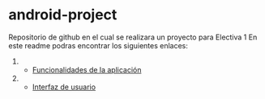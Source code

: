 # android-project
Repositorio de github en el cual se realizara un proyecto para Electiva 1
En este readme podras encontrar los siguientes enlaces:
1. - [Funcionalidades de la aplicación]([https://apps.apple.com/us/app/apple-music/id1108187390](https://github.com/Michael-Ascencio/android-project/blob/main/Doc/Features.md))
2. - [Interfaz de usuario]([#])
